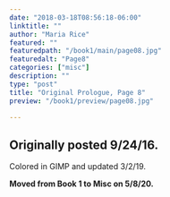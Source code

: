 ```yaml
---
date: "2018-03-18T08:56:18-06:00"
linktitle: ""
author: "Maria Rice"
featured: ""
featuredpath: "/book1/main/page08.jpg"
featuredalt: "Page8"
categories: ["misc"]
description: ""
type: "post"
title: "Original Prologue, Page 8"
preview: "/book1/preview/page08.jpg"

---
```


## Originally posted 9/24/16.

Colored in GIMP and updated 3/2/19. 

**Moved from Book 1 to Misc on 5/8/20.**

